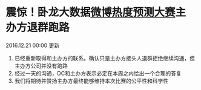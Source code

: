 # 震惊！卧龙大数据[微博热度预测大赛](http://pkbigdata.com/common/cmpt/%E5%BE%AE%E5%8D%9A%E7%83%AD%E5%BA%A6%E9%A2%84%E6%B5%8B_%E7%AB%9E%E8%B5%9B%E4%BF%A1%E6%81%AF.html)主办方**退群跑路**

2016.12.21 00:00 更新

1. 已经重新取得和主办方的联系。确认只是主办方接头人退群拒绝继续沟通，但主办方公司并没有跑路
2. 经过一天的沟通，DC和主办方表示必定在本周之内给出一个合理的答复
3. 我们将期待并赞扬主办方最终能够维持本次比赛的公平性和科学性

